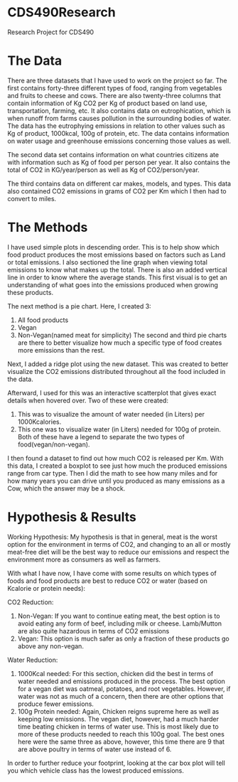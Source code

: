 # CDS490Research
Research Project for CDS490

# The Data
There are three datasets that I have used to work on the project so far. The first contains forty-three different types of food, ranging from vegetables and fruits to cheese and cows. There are also twenty-three columns that contain information of Kg CO2 per Kg of product based on land use, transportation,  farming, etc. It also contains data on eutrophication, which is when runoff from farms causes pollution in the surrounding bodies of water. The data has the eutrophying emissions in relation to other values such as Kg of product, 1000kcal, 100g of protein, etc. The data contains information on water usage and greenhouse emissions concerning those values as well.

The second data set contains information on what countries citizens ate with information such as Kg of food per person per year. It also contains the total of CO2 in KG/year/person as well as Kg of CO2/person/year.

The third contains data on different car makes, models, and types. This data also contained CO2 emissions in grams of CO2 per Km which I then had to convert to miles. 

# The Methods
I have used simple plots in descending order. This is to help show which food product produces the most emissions based on factors such as Land or total emissions. I also sectioned the line graph when viewing total emissions to know what makes up the total. There is also an added vertical line in order to know where the average stands. This first visual is to get an understanding of what goes into the emissions produced when growing these products.

The next method is a pie chart. Here, I created 3:
  1. All food products
  2. Vegan
  3. Non-Vegan(named meat for simplicity)
The second and third pie charts are there to better visualize how much a specific type of food creates more emissions than the rest. 

Next, I added a ridge plot using the new dataset. This was created to better visualize the CO2 emissions distributed throughout all the food included in the data.

Afterward, I used for this was an interactive scatterplot that gives exact details when hovered over. Two of these were created:
  1. This was to visualize the amount of water needed (in Liters) per 1000Kcalories.
  2. This one was to visualize water (in Liters) needed for 100g of protein.
Both of these have a legend to separate the two types of food(vegan/non-vegan).

I then found a dataset to find out how much CO2 is released per Km. With this data, I created a boxplot to see just how much the produced emissions range from car type. Then I did the math to see how many miles and for how many years you can drive until you produced as many emissions as a Cow, which the answer may be a shock.

# Hypothesis & Results
Working Hypothesis: My hypothesis is that in general, meat is the worst option for the environment in terms of CO2, and changing to an all or mostly meat-free diet will be the best way to reduce our emissions and respect the environment more as consumers as well as farmers. 

With what I have now, I have come with some results on which types of foods and food products are best to reduce CO2 or water (based on Kcalorie or protein needs):

CO2 Reduction:
  1. Non-Vegan: If you want to continue eating meat, the best option is to avoid eating any form of beef, including milk or cheese. Lamb/Mutton are also quite hazardous in terms of CO2 emissions
  2. Vegan: This option is much safer as only a fraction of these products go above any non-vegan.

Water Reduction:
  1. 1000Kcal needed: For this section, chicken did the best in terms of water needed and emissions produced in the process. The best option for a vegan diet was oatmeal, potatoes, and root vegetables. However, if water was not as much of a concern, then there are other options that produce fewer emissions.
  2. 100g Protein needed: Again, Chicken reigns supreme here as well as keeping low emissions. The vegan diet, however, had a much harder time beating chicken in terms of water use. This is most likely due to more of these products needed to reach this 100g goal. The best ones here were the same three as above, however, this time there are 9 that are above poultry in terms of water use instead of 6.

In order to further reduce your footprint, looking at the car box plot will tell you which vehicle class has the lowest produced emissions.

